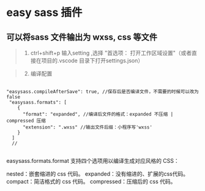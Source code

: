 

#  easy sass 插件

 ## 可以将sass 文件输出为 wxss, css 等文件


> 1. ctrl+shift+p  输入setting ,选择 "首选项： 打开工作区域设置"（或者直接在项目的.vscode 目录下打开settings.json）

> 2.  编译配置

```javasctipt

"easysass.compileAfterSave": true, //保存后是否编译文件，不需要的时候可以改为false
 "easysass.formats": [
    {
      "format": "expanded", //编译后文件的格式：expanded 不压缩 | compressed 压缩
      "extension": ".wxss" //输出文件后缀：小程序写'wxss'
    }
  ]
  //


```

easysass.formats.format 支持四个选项用以编译生成对应风格的 CSS：

nested：嵌套缩进的 css 代码。
expanded：没有缩进的、扩展的css代码。
compact：简洁格式的 css 代码。
compressed：压缩后的 css 代码。
 